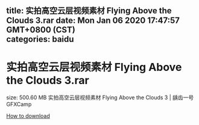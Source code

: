 
title: 实拍高空云层视频素材 Flying Above the Clouds 3.rar
date: Mon Jan 06 2020 17:47:57 GMT+0800 (CST)    
categories: baidu
---

# 实拍高空云层视频素材 Flying Above the Clouds 3.rar
size: 500.60 MB
 实拍高空云层视频素材 Flying Above the Clouds 3 | 龋齿一号GFXCamp
 

[How to download](https://bpcam.bemobtrk.com/go/2ceec3aa-1ca2-46d6-b9ff-aaa5c184517c?jno=1732)